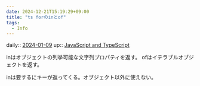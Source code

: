 ```yaml
---
date: 2024-12-21T15:19:29+09:00
title: "ts forのinとof"
tags:
  - Info
---
```


daily:: [2024-01-09](/Daily_Note/2024-01-09.md)
up:: [JavaScript and TypeScript](../Bar/Program/JavaScript%20and%20TypeScript.md)

inはオブジェクトの列挙可能な文字列プロパティを返す。
ofはイテラブルオブジェクトを返す。

inは要するにキーが返ってくる。オブジェクト以外に使えない。

